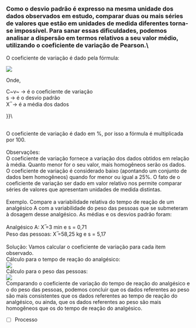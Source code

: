 ### Como o desvio padrão é expresso na mesma unidade dos dados observados em estudo, comparar duas ou mais séries de valores que estão em unidades de medida diferentes torna-se impossível. Para sanar essas dificuldades, podemos analisar a dispersão em termos relativos a seu valor médio, utilizando o coeficiente de variação de Pearson.\


O coeficiente de variação é dado pela fórmula:

![](https://s1.static.brasilescola.uol.com.br/be/e/coefvar.jpg)

Onde,

C~v~ → é o coeficiente de variação\
 s → é o desvio padrão\
 X ̅ → é a média dos dados

}}\

\
 O coeficiente de variação é dado em %, por isso a fórmula é
multiplicada por 100.\
\
 Observações:\
 O coeficiente de variação fornece a variação dos dados obtidos em
relação à média. Quanto menor for o seu valor, mais homogêneos serão os
dados. O coeficiente de variação é considerado baixo (apontando um
conjunto de dados bem homogêneos) quando for menor ou igual a 25%. O
fato de o coeficiente de variação ser dado em valor relativo nos permite
comparar séries de valores que apresentam unidades de medida
distintas.\
\
 Exemplo. Compare a variabilidade relativa do tempo de reação de um
analgésico A com a variabilidade do peso das pessoas que se submeteram à
dosagem desse analgésico. As médias e os desvios padrão foram:\
\
 Analgésico A: X ̅=3 min e s = 0,71\
 Peso das pessoas: X ̅=58,25 kg e s = 5,17\
\
 Solução: Vamos calcular o coeficiente de variação para cada item
observado.\
 Cálculo para o tempo de reação do analgésico:\
 ![](https://s1.static.brasilescola.uol.com.br/be/e/coefvar2.jpg)\
 Cálculo para o peso das pessoas:\
 ![](https://s1.static.brasilescola.uol.com.br/be/e/coefvar3.jpg)\
 Comparando o coeficiente de variação do tempo de reação do analgésico e
o do peso das pessoas, podemos concluir que os dados referentes ao
peso são mais consistentes que os dados referentes ao tempo de reação do
analgésico, ou ainda, que os dados referentes ao peso são mais
homogêneos que os do tempo de reação do analgésico.


- [ ] Processo